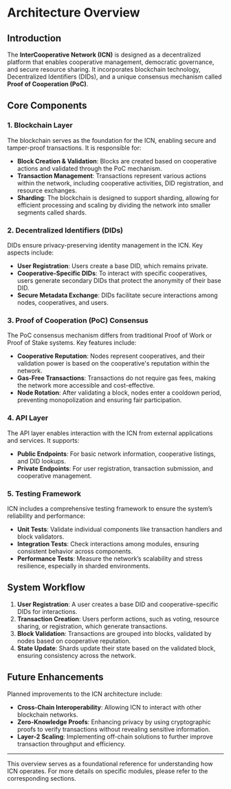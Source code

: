 # Architecture Overview

## Introduction
The **InterCooperative Network (ICN)** is designed as a decentralized platform that enables cooperative management, democratic governance, and secure resource sharing. It incorporates blockchain technology, Decentralized Identifiers (DIDs), and a unique consensus mechanism called **Proof of Cooperation (PoC)**.

## Core Components

### 1. Blockchain Layer
The blockchain serves as the foundation for the ICN, enabling secure and tamper-proof transactions. It is responsible for:
- **Block Creation & Validation**: Blocks are created based on cooperative actions and validated through the PoC mechanism.
- **Transaction Management**: Transactions represent various actions within the network, including cooperative activities, DID registration, and resource exchanges.
- **Sharding**: The blockchain is designed to support sharding, allowing for efficient processing and scaling by dividing the network into smaller segments called shards.

### 2. Decentralized Identifiers (DIDs)
DIDs ensure privacy-preserving identity management in the ICN. Key aspects include:
- **User Registration**: Users create a base DID, which remains private.
- **Cooperative-Specific DIDs**: To interact with specific cooperatives, users generate secondary DIDs that protect the anonymity of their base DID.
- **Secure Metadata Exchange**: DIDs facilitate secure interactions among nodes, cooperatives, and users.

### 3. Proof of Cooperation (PoC) Consensus
The PoC consensus mechanism differs from traditional Proof of Work or Proof of Stake systems. Key features include:
- **Cooperative Reputation**: Nodes represent cooperatives, and their validation power is based on the cooperative's reputation within the network.
- **Gas-Free Transactions**: Transactions do not require gas fees, making the network more accessible and cost-effective.
- **Node Rotation**: After validating a block, nodes enter a cooldown period, preventing monopolization and ensuring fair participation.

### 4. API Layer
The API layer enables interaction with the ICN from external applications and services. It supports:
- **Public Endpoints**: For basic network information, cooperative listings, and DID lookups.
- **Private Endpoints**: For user registration, transaction submission, and cooperative management.

### 5. Testing Framework
ICN includes a comprehensive testing framework to ensure the system’s reliability and performance:
- **Unit Tests**: Validate individual components like transaction handlers and block validators.
- **Integration Tests**: Check interactions among modules, ensuring consistent behavior across components.
- **Performance Tests**: Measure the network’s scalability and stress resilience, especially in sharded environments.

## System Workflow
1. **User Registration**: A user creates a base DID and cooperative-specific DIDs for interactions.
2. **Transaction Creation**: Users perform actions, such as voting, resource sharing, or registration, which generate transactions.
3. **Block Validation**: Transactions are grouped into blocks, validated by nodes based on cooperative reputation.
4. **State Update**: Shards update their state based on the validated block, ensuring consistency across the network.

## Future Enhancements
Planned improvements to the ICN architecture include:
- **Cross-Chain Interoperability**: Allowing ICN to interact with other blockchain networks.
- **Zero-Knowledge Proofs**: Enhancing privacy by using cryptographic proofs to verify transactions without revealing sensitive information.
- **Layer-2 Scaling**: Implementing off-chain solutions to further improve transaction throughput and efficiency.

---

This overview serves as a foundational reference for understanding how ICN operates. For more details on specific modules, please refer to the corresponding sections.
